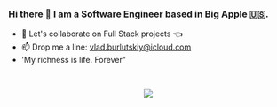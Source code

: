 ### Hi there 👋 I am a Software Engineer based in Big Apple 🇺🇸.

- 👯 Let's collaborate on Full Stack projects   :point_left:
- 📫 Drop me a line: vlad.burlutskiy@icloud.com
- 'My richness is life. Forever"

<br>
<p align="center">
    <img src="https://github-readme-stats.vercel.app/api?username=nezlobnaya&show_icons=true&count_private=true&custom_title=Github%20Stats&theme=merko&include_all_commits=true&hide_rank=true" />
</p>


